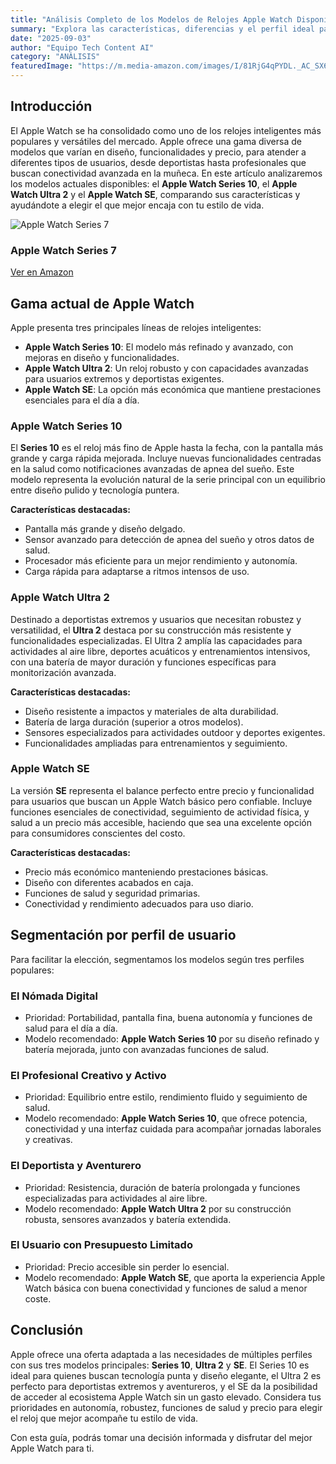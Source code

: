 ```yaml
---
title: "Análisis Completo de los Modelos de Relojes Apple Watch Disponibles"
summary: "Explora las características, diferencias y el perfil ideal para cada modelo de Apple Watch para elegir el que mejor se adapta a ti."
date: "2025-09-03"
author: "Equipo Tech Content AI"
category: "ANÁLISIS"
featuredImage: "https://m.media-amazon.com/images/I/81RjG4qPYDL._AC_SX679_.jpg"
---
```


## Introducción

El Apple Watch se ha consolidado como uno de los relojes inteligentes más populares y versátiles del mercado. Apple ofrece una gama diversa de modelos que varían en diseño, funcionalidades y precio, para atender a diferentes tipos de usuarios, desde deportistas hasta profesionales que buscan conectividad avanzada en la muñeca. En este artículo analizaremos los modelos actuales disponibles: el **Apple Watch Series 10**, el **Apple Watch Ultra 2** y el **Apple Watch SE**, comparando sus características y ayudándote a elegir el que mejor encaja con tu estilo de vida.
<div class="product-card">
  <img src="https://m.media-amazon.com/images/I/81RjG4qPYDL._AC_SX679_.jpg" alt="Apple Watch Series 7" class="product-image">
  <div class="product-content">
    <h3 class="product-title">Apple Watch Series 7</h3>
    <a href="https://amzn.to/463GJF6" target="_blank" rel="noopener noreferrer" class="product-button">
      Ver en Amazon
    </a>
  </div>
</div>  

## Gama actual de Apple Watch

Apple presenta tres principales líneas de relojes inteligentes:

- **Apple Watch Series 10**: El modelo más refinado y avanzado, con mejoras en diseño y funcionalidades.
- **Apple Watch Ultra 2**: Un reloj robusto y con capacidades avanzadas para usuarios extremos y deportistas exigentes.
- **Apple Watch SE**: La opción más económica que mantiene prestaciones esenciales para el día a día.

### Apple Watch Series 10

El **Series 10** es el reloj más fino de Apple hasta la fecha, con la pantalla más grande y carga rápida mejorada. Incluye nuevas funcionalidades centradas en la salud como notificaciones avanzadas de apnea del sueño. Este modelo representa la evolución natural de la serie principal con un equilibrio entre diseño pulido y tecnología puntera.

**Características destacadas:**

- Pantalla más grande y diseño delgado.
- Sensor avanzado para detección de apnea del sueño y otros datos de salud.
- Procesador más eficiente para un mejor rendimiento y autonomía.
- Carga rápida para adaptarse a ritmos intensos de uso.

### Apple Watch Ultra 2

Destinado a deportistas extremos y usuarios que necesitan robustez y versatilidad, el **Ultra 2** destaca por su construcción más resistente y funcionalidades especializadas. El Ultra 2 amplía las capacidades para actividades al aire libre, deportes acuáticos y entrenamientos intensivos, con una batería de mayor duración y funciones específicas para monitorización avanzada.

**Características destacadas:**

- Diseño resistente a impactos y materiales de alta durabilidad.
- Batería de larga duración (superior a otros modelos).
- Sensores especializados para actividades outdoor y deportes exigentes.
- Funcionalidades ampliadas para entrenamientos y seguimiento.

### Apple Watch SE

La versión **SE** representa el balance perfecto entre precio y funcionalidad para usuarios que buscan un Apple Watch básico pero confiable. Incluye funciones esenciales de conectividad, seguimiento de actividad física, y salud a un precio más accesible, haciendo que sea una excelente opción para consumidores conscientes del costo.

**Características destacadas:**

- Precio más económico manteniendo prestaciones básicas.
- Diseño con diferentes acabados en caja.
- Funciones de salud y seguridad primarias.
- Conectividad y rendimiento adecuados para uso diario.

## Segmentación por perfil de usuario

Para facilitar la elección, segmentamos los modelos según tres perfiles populares:

### El Nómada Digital

- Prioridad: Portabilidad, pantalla fina, buena autonomía y funciones de salud para el día a día.
- Modelo recomendado: **Apple Watch Series 10** por su diseño refinado y batería mejorada, junto con avanzadas funciones de salud.

### El Profesional Creativo y Activo

- Prioridad: Equilibrio entre estilo, rendimiento fluido y seguimiento de salud.
- Modelo recomendado: **Apple Watch Series 10**, que ofrece potencia, conectividad y una interfaz cuidada para acompañar jornadas laborales y creativas.

### El Deportista y Aventurero

- Prioridad: Resistencia, duración de batería prolongada y funciones especializadas para actividades al aire libre.
- Modelo recomendado: **Apple Watch Ultra 2** por su construcción robusta, sensores avanzados y batería extendida.

### El Usuario con Presupuesto Limitado

- Prioridad: Precio accesible sin perder lo esencial.
- Modelo recomendado: **Apple Watch SE**, que aporta la experiencia Apple Watch básica con buena conectividad y funciones de salud a menor coste.

## Conclusión

Apple ofrece una oferta adaptada a las necesidades de múltiples perfiles con sus tres modelos principales: **Series 10**, **Ultra 2** y **SE**. El Series 10 es ideal para quienes buscan tecnología punta y diseño elegante, el Ultra 2 es perfecto para deportistas extremos y aventureros, y el SE da la posibilidad de acceder al ecosistema Apple Watch sin un gasto elevado. Considera tus prioridades en autonomía, robustez, funciones de salud y precio para elegir el reloj que mejor acompañe tu estilo de vida.

Con esta guía, podrás tomar una decisión informada y disfrutar del mejor Apple Watch para ti.
